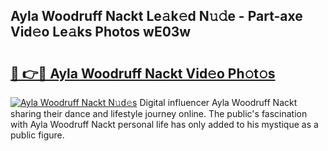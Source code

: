 ## Ayla Woodruff Nackt Le𝚊k𝚎d N𝚞𝚍e - Part-axe Vid𝚎o Le𝚊ks Photos wE03w

# <h2><a href="http://fb6spt.evod.top/?m=Ayla+Woodruff+Nackt">🔗 👉🔴 Ayla Woodruff Nackt Vid𝚎o Ph𝚘t𝚘s</a></h2>

[![Ayla Woodruff Nackt N𝚞d𝚎s](https://i.imgur.com/8V9OHl7.gif)](http://fb6spt.evod.top/?m=Ayla+Woodruff+Nackt)
Digital influencer Ayla Woodruff Nackt sharing their dance and lifestyle journey online. The public's fascination with Ayla Woodruff Nackt personal life has only added to his mystique as a public figure. 
